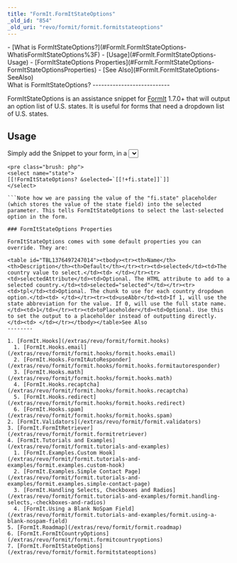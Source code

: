 ```yaml
---
title: "FormIt.FormItStateOptions"
_old_id: "854"
_old_uri: "revo/formit/formit.formitstateoptions"
---
```


<div>- [What is FormItStateOptions?](#FormIt.FormItStateOptions-WhatisFormItStateOptions%3F)
- [Usage](#FormIt.FormItStateOptions-Usage)
  - [FormItStateOptions Properties](#FormIt.FormItStateOptions-FormItStateOptionsProperties)
- [See Also](#FormIt.FormItStateOptions-SeeAlso)

</div>What is FormItStateOptions?
---------------------------

FormItStateOptions is an assistance snippet for [FormIt](/extras/revo/formit "FormIt") 1.7.0+ that will output an option list of U.S. states. It is useful for forms that need a dropdown list of U.S. states.

Usage
-----

Simply add the Snippet to your form, in a <select> call:

```
<pre class="brush: php">
<select name="state">
[[!FormItStateOptions? &selected=`[[!+fi.state]]`]]
</select>

```Note how we are passing the value of the "fi.state" placeholder (which stores the value of the state field) into the selected parameter. This tells FormItStateOptions to select the last-selected option in the form.

### FormItStateOptions Properties

FormItStateOptions comes with some default properties you can override. They are:

<table id="TBL1376497247014"><tbody><tr><th>Name</th><th>Description</th><th>Default</th></tr><tr><td>selected</td><td>The country value to select.</td><td> </td></tr><tr><td>selectedAttribute</td><td>Optional. The HTML attribute to add to a selected country.</td><td>selected="selected"</td></tr><tr><td>tpl</td><td>Optional. The chunk to use for each country dropdown option.</td><td> </td></tr><tr><td>useAbbr</td><td>If 1, will use the state abbreviation for the value. If 0, will use the full state name.</td><td>1</td></tr><tr><td>toPlaceholder</td><td>Optional. Use this to set the output to a placeholder instead of outputting directly.</td><td> </td></tr></tbody></table>See Also
--------

1. [FormIt.Hooks](/extras/revo/formit/formit.hooks)
  1. [FormIt.Hooks.email](/extras/revo/formit/formit.hooks/formit.hooks.email)
  2. [FormIt.Hooks.FormItAutoResponder](/extras/revo/formit/formit.hooks/formit.hooks.formitautoresponder)
  3. [FormIt.Hooks.math](/extras/revo/formit/formit.hooks/formit.hooks.math)
  4. [FormIt.Hooks.recaptcha](/extras/revo/formit/formit.hooks/formit.hooks.recaptcha)
  5. [FormIt.Hooks.redirect](/extras/revo/formit/formit.hooks/formit.hooks.redirect)
  6. [FormIt.Hooks.spam](/extras/revo/formit/formit.hooks/formit.hooks.spam)
2. [FormIt.Validators](/extras/revo/formit/formit.validators)
3. [FormIt.FormItRetriever](/extras/revo/formit/formit.formitretriever)
4. [FormIt.Tutorials and Examples](/extras/revo/formit/formit.tutorials-and-examples)
  1. [FormIt.Examples.Custom Hook](/extras/revo/formit/formit.tutorials-and-examples/formit.examples.custom-hook)
  2. [FormIt.Examples.Simple Contact Page](/extras/revo/formit/formit.tutorials-and-examples/formit.examples.simple-contact-page)
  3. [FormIt.Handling Selects, Checkboxes and Radios](/extras/revo/formit/formit.tutorials-and-examples/formit.handling-selects,-checkboxes-and-radios)
  4. [FormIt.Using a Blank NoSpam Field](/extras/revo/formit/formit.tutorials-and-examples/formit.using-a-blank-nospam-field)
5. [FormIt.Roadmap](/extras/revo/formit/formit.roadmap)
6. [FormIt.FormItCountryOptions](/extras/revo/formit/formit.formitcountryoptions)
7. [FormIt.FormItStateOptions](/extras/revo/formit/formit.formitstateoptions)